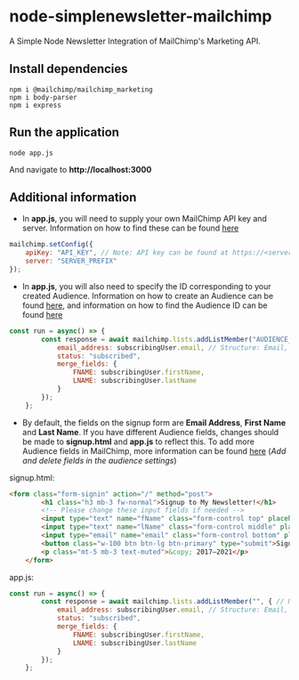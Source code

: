# node-simplenewsletter-mailchimp
A Simple Node Newsletter Integration of MailChimp's Marketing API.
## Install dependencies
```
npm i @mailchimp/mailchimp_marketing
npm i body-parser
npm i express
```
## Run the application
```
node app.js
```
And navigate to **http://localhost:3000**
## Additional information

* In **app.js**, you will need to supply your own MailChimp API key and server. Information on how to find these can be found [here](https://mailchimp.com/help/about-api-keys/)
```javascript
mailchimp.setConfig({  
    apiKey: "API_KEY", // Note: API key can be found at https://<server>.admin.mailchimp.com/account/api/
    server: "SERVER_PREFIX"
});
```

* In **app.js**, you will also need to specify the ID corresponding to your created Audience. Information on how to create an Audience can be found [here](https://mailchimp.com/help/create-audience/), and information on how to find the Audience ID can be found [here](https://mailchimp.com/help/find-audience-id/)
```javascript
const run = async() => {
        const response = await mailchimp.lists.addListMember("AUDIENCE_ID", { // Note: Your audience ID goes here
            email_address: subscribingUser.email, // Structure: Email, First Name, Last Name. Please alter this if you require other fields.
            status: "subscribed",
            merge_fields: {
                FNAME: subscribingUser.firstName,
                LNAME: subscribingUser.lastName
            }
        });
    };
```

* By default, the fields on the signup form are **Email Address**, **First Name** and **Last Name**. If you have different Audience fields, changes should be made to **signup.html** and **app.js** to reflect this. To add more Audience fields in MailChimp, more information can be found [here](https://mailchimp.com/help/manage-audience-signup-form-fields/) (*Add and delete fields in the audience settings*)

signup.html:
```html
<form class="form-signin" action="/" method="post">
        <h1 class="h3 mb-3 fw-normal">Signup to My Newsletter!</h1>
        <!-- Please change these input fields if needed -->
        <input type="text" name="fName" class="form-control top" placeholder="First Name" required autofocus="true">
        <input type="text" name="lName" class="form-control middle" placeholder="Last Name"> 
        <input type="email" name="email" class="form-control bottom" placeholder="Email">
        <button class="w-100 btn btn-lg btn-primary" type="submit">Signup</button>
        <p class="mt-5 mb-3 text-muted">&copy; 2017–2021</p>
    </form>
```
app.js:
```javascript
const run = async() => {
        const response = await mailchimp.lists.addListMember("", { // Note: Your audience ID goes here
            email_address: subscribingUser.email, // Structure: Email, First Name, Last Name. Please alter this if you require other fields.
            status: "subscribed",
            merge_fields: {
                FNAME: subscribingUser.firstName,
                LNAME: subscribingUser.lastName
            }
        });
    };
```
